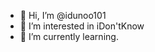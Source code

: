 - 👋 Hi, I’m @idunoo101
- 👀 I’m interested in iDon'tKnow
- 🌱 I’m currently learning.

<!---
idunoo101/idunoo101 is a ✨ special ✨ repository because its `README.md` (this file) appears on your GitHub profile.
You can click the Preview link to take a look at your changes.
--->
